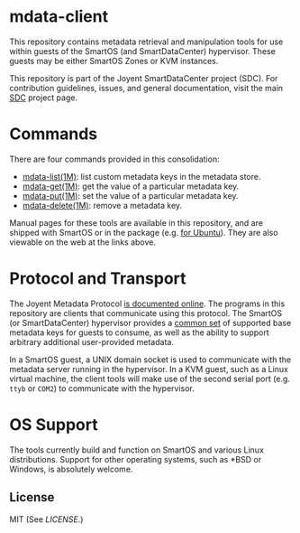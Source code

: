 # mdata-client

This repository contains metadata retrieval and manipulation tools for use
within guests of the SmartOS (and SmartDataCenter) hypervisor.  These guests may be either
SmartOS Zones or KVM instances.

This repository is part of the Joyent SmartDataCenter project (SDC).  For
contribution guidelines, issues, and general documentation, visit the main
[SDC](http://github.com/joyent/sdc) project page.

# Commands

There are four commands provided in this consolidation:

* [mdata-list(1M)][mdata_list]: list custom metadata keys in the metadata store.
* [mdata-get(1M)][mdata_get]: get the value of a particular metadata key.
* [mdata-put(1M)][mdata_put]: set the value of a particular metadata key.
* [mdata-delete(1M)][mdata_delete]: remove a metadata key.

Manual pages for these tools are available in this repository, and are
shipped with SmartOS or in the package (e.g.
[for Ubuntu][launchpad_pkg]).  They are also viewable on the web at the links
above.

# Protocol and Transport

The Joyent Metadata Protocol [is documented online][protocol].  The programs in
this repository are clients that communicate using this protocol.  The SmartOS
(or SmartDataCenter) hypervisor provides a [common set][datadict] of supported
base metadata keys for guests to consume, as well as the ability to support
arbitrary additional user-provided metadata.

In a SmartOS guest, a UNIX domain socket is used to communicate with the 
metadata server running in the hypervisor.  In a KVM guest, such as a
Linux virtual machine, the client tools will make use of the second serial port
(e.g.  `ttyb` or `COM2`) to communicate with the hypervisor.

# OS Support

The tools currently build and function on SmartOS and various Linux
distributions.  Support for other operating systems, such as \*BSD or Windows,
is absolutely welcome.

## License

MIT (See _LICENSE_.)

[mdata_docs]: http://eng.joyent.com/mdata/
[protocol]: http://eng.joyent.com/mdata/protocol.html
[datadict]: http://eng.joyent.com/mdata/datadict.html
[mdata_get]: http://smartos.org/man/1M/mdata-get
[mdata_delete]: http://smartos.org/man/1M/mdata-delete
[mdata_put]: http://smartos.org/man/1M/mdata-put
[mdata_list]: http://smartos.org/man/1M/mdata-list
[launchpad_pkg]: https://launchpad.net/ubuntu/+source/joyent-mdata-client
